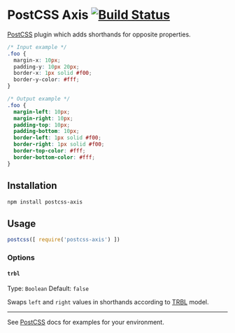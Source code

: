 # PostCSS Axis [![Build Status](https://travis-ci.org/kinday/postcss-axis.svg)](https://travis-ci.org/kinday/postcss-axis)

[PostCSS] plugin which adds shorthands for opposite properties.

[PostCSS]: https://github.com/postcss/postcss

```css
/* Input example */
.foo {
  margin-x: 10px;
  padding-y: 10px 20px;
  border-x: 1px solid #f00;
  border-y-color: #fff;
}
```

```css
/* Output example */
.foo {
  margin-left: 10px;
  margin-right: 10px;
  padding-top: 10px;
  padding-bottom: 10px;
  border-left: 1px solid #f00;
  border-right: 1px solid #f00;
  border-top-color: #fff;
  border-bottom-color: #fff;
}
```

## Installation

```bash
npm install postcss-axis
```

## Usage

```js
postcss([ require('postcss-axis') ])
```

### Options

#### `trbl`
Type: `Boolean`
Default: `false`

Swaps `left` and `right` values in shorthands according to [TRBL] model.

[TRBL]: https://developer.mozilla.org/en-US/docs/Web/CSS/Shorthand_properties

---

See [PostCSS] docs for examples for your environment.
